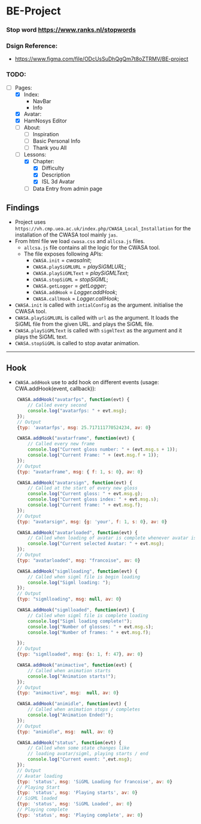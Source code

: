 # BE-Project

### Stop word https://www.ranks.nl/stopwords

### Dsign Reference:

-   https://www.figma.com/file/ODcUsSuDhQgQm7t8oZTRMV/BE-project

### TODO:

-   [ ] Pages:
    -   [x] Index:
        -   NavBar
        -   Info
    -   [x] Avatar:
    -   [x] HamNosys Editor
    -   [ ] About:
        -   [ ] Inspiration
        -   [ ] Basic Personal Info
        -   [ ] Thank you All
    -   [ ] Lessons:
        -   [x] Chapter:
            -   [x] Difficulty
            -   [x] Description
            -   [x] ISL 3d Avatar
        -   [ ] Data Entry from admin page

## Findings

-   Project uses `https://vh.cmp.uea.ac.uk/index.php/CWASA_Local_Installation` for the installation of the CWASA tool mainly `jas`.
-   From html file we load `cwasa.css` and `allcsa.js` files.
    -   `allcsa.js` file contains all the logic for the CWASA tool.
    -   The file exposes following APIs:
        -   `CWASA.init` = _cwasaInit_;
        -   `CWASA.playSiGMLURL` = _playSiGMLURL_;
        -   `CWASA.playSiGMLText` = _playSiGMLText_;
        -   `CWASA.stopSiGML` = _stopSiGML_;
        -   `CWASA.getLogger` = _getLogger_;
        -   `CWASA.addHook` = _Logger.addHook_;
        -   `CWASA.callHook` = _Logger.callHook_;
-   `CWASA.init` is called with `intialConfig` as the argument. initialise the CWASA tool.
-   `CWASA.playSiGMLURL` is called with `url` as the argument. It loads the SiGML file from the given URL. and plays the SiGML file.
-   `CWASA.playSiGMLText` is called with `sigmlText` as the argument and it plays the SiGML text.
-   `CWASA.stopSiGML` is called to stop avatar animation.

---

## Hook

-   `CWASA.addHook` use to add hook on different events (usage: CWA.addHook(event, callback)):

```javascript
    CWASA.addHook("avatarfps", function(evt) {
        // Called every second
        console.log("avatarfps: " + evt.msg);
    });
    // Output
    {typ: 'avatarfps', msg: 25.717111770524234, av: 0}

    CWASA.addHook("avatarframe", function(evt) {
        // Called every new frame
        console.log("Current gloss number: " + (evt.msg.s + 1));
        console.log("Current Frame: " + (evt.msg.f + 1));
    });
    // Output
    {typ: "avatarframe", msg: { f: 1, s: 0}, av: 0}

    CWASA.addHook("avatarsign", function(evt) {
        // Called at the start of every new gloss
        console.log("Current gloss: " + evt.msg.g);
        console.log("Current gloss index: " + evt.msg.s);
        console.log("Current frame: " + evt.msg.f);
    });
    // Output
    {typ: "avatarsign", msg: {g: 'your', f: 1, s: 0}, av: 0}

    CWASA.addHook("avatarloaded", function(evt) {
        // Called when loading of avatar is complete whenever avatar is changed
        console.log("Current selected Avatar: " + evt.msg);
    });
    // Output
    {typ: "avatarloaded", msg: "francoise", av: 0}

    CWASA.addHook("sigmlloading", function(evt) {
        // Called when sigml file is begin loading
        console.log("Sigml loading: ");
    });
    // Output
    {typ: "sigmlloading", msg: null, av: 0}

    CWASA.addHook("sigmlloaded", function(evt) {
        // Called when sigml file is complete loading
        console.log("Sigml loading complete!");
        console.log("Number of glosses: " + evt.msg.s);
        console.log("Number of frames: " + evt.msg.f);

    });
    // Output
    {typ: "sigmlloaded", msg: {s: 1, f: 47}, av: 0}

    CWASA.addHook("animactive", function(evt) {
        // Called when animation starts
        console.log("Animation starts!");
    });
    // Output
    {typ: "animactive", msg:  null, av: 0}

    CWASA.addHook("animidle", function(evt) {
        // Called when animation stops / completes
        console.log("Animation Ended!");
    });
    // Output
    {typ: "animidle", msg:  null, av: 0}

    CWASA.addHook("status", function(evt) {
        // Called when some state changes like
        // loading avatar/sigml, playing starts / end
        console.log("Current event: ",evt.msg);
    });
    // Output
    // Avatar loading
    {typ: 'status', msg: 'SiGML Loading for francoise', av: 0}
    // Playing Start
    {typ: 'status', msg: 'Playing starts', av: 0}
    // SiGML loaded
    {typ: 'status', msg: 'SiGML Loaded', av: 0}
    // Playing complete
    {typ: 'status', msg: 'Playing complete', av: 0}

```
